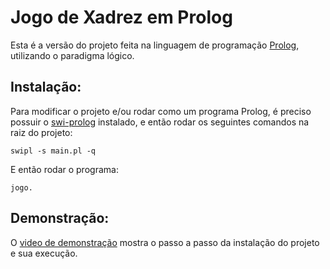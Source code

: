 # Jogo de Xadrez em Prolog
Esta é a versão do projeto feita na linguagem de programação [Prolog](https://www.swi-prolog.org/), utilizando o paradigma lógico.
## Instalação:
Para modificar o projeto e/ou rodar como um programa Prolog, é preciso possuir o [swi-prolog](https://www.swi-prolog.org/download/devel) instalado, e então rodar os seguintes comandos na raiz do projeto:
```
swipl -s main.pl -q
```
E então rodar o programa:
```
jogo.
```
## Demonstração:
O [video de demonstração]() mostra o passo a passo da instalação do projeto e sua execução.
